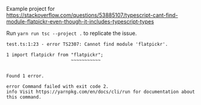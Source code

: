 Example project for https://stackoverflow.com/questions/53885107/typescript-cant-find-module-flatpickr-even-though-it-includes-typescript-types

Run `yarn run tsc --project .` to replicate the issue.

```
test.ts:1:23 - error TS2307: Cannot find module 'flatpickr'.

1 import flatpickr from "flatpickr";
                        ~~~~~~~~~~~


Found 1 error.

error Command failed with exit code 2.
info Visit https://yarnpkg.com/en/docs/cli/run for documentation about this command.
```
